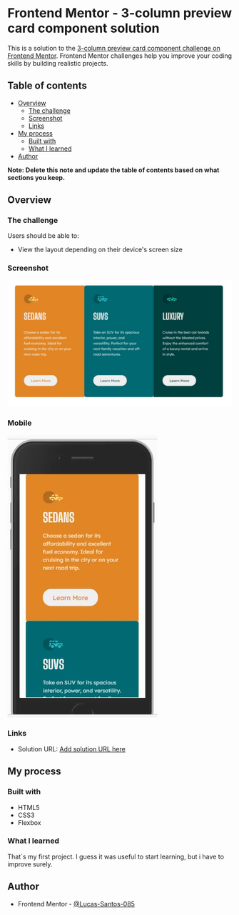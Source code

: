 # Frontend Mentor - 3-column preview card component solution

This is a solution to the [3-column preview card component challenge on Frontend Mentor](https://www.frontendmentor.io/challenges/3column-preview-card-component-pH92eAR2-). Frontend Mentor challenges help you improve your coding skills by building realistic projects.

## Table of contents

- [Overview](#overview)
  - [The challenge](#the-challenge)
  - [Screenshot](#screenshot)
  - [Links](#links)
- [My process](#my-process)
  - [Built with](#built-with)
  - [What I learned](#what-i-learned)
- [Author](#author)

**Note: Delete this note and update the table of contents based on what sections you keep.**

## Overview

### The challenge

Users should be able to:

- View the layout depending on their device's screen size

### Screenshot

![Cards screenshot Desktop](screenshot/screenshot-desktop.jpg)

### Mobile

![Cards screenshot Mobile](screenshot/screenshot-mobile.jpg)

### Links

- Solution URL: [Add solution URL here](https://github.com/Lucas-Santos-085/3-column-challenge/tree/master)

## My process

### Built with

- HTML5
- CSS3
- Flexbox

### What I learned

That´s my first project. I guess it was useful to start learning, but i have to improve surely.

## Author

- Frontend Mentor - [@Lucas-Santos-085](https://www.frontendmentor.io/profile/Lucas-Santos-085)
